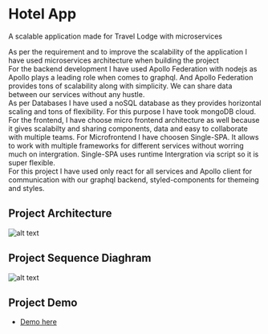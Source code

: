 # Hotel App

A scalable application made for Travel Lodge with microservices<br />

As per the requirement and to improve the scalability of the application I have used microservices architecture when building the project<br />
For the backend development I have used Apollo Federation with nodejs as Apollo plays a leading role when comes to graphql. And Apollo Federation provides tons of scalability along with simplicity. We can share data between our services without any hustle. <br />
As per Databases I have used a noSQL database as they provides horizontal scaling and tons of flexibility. For this purpose I have took mongoDB cloud. <br />
For the frontend, I have choose micro frontend architecture as well because it gives scalabilty and sharing components, data and easy to collaborate with multiple teams. For Microfrontend I have choosen Single-SPA. It allows to work with multiple frameworks for different services without worring much on intergration. Single-SPA uses runtime Intergration via script so it is super flexible. <br />
For this project I have used only react for all services and Apollo client for communication with our graphql backend, styled-components for themeing and styles. <br />

## Project Architecture

![alt text](https://github.com/hashaneranda/hotel-app/blob/main/architecture-hotel.png?raw=true)

## Project Sequence Diaghram

![alt text](https://github.com/hashaneranda/hotel-app/blob/main/sequence-hotel.png?raw=true)

## Project Demo

- [Demo here](https://www.loom.com/share/74853739bbb34687ae7ebe158a97be8c)
